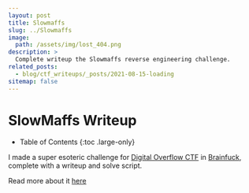 ```yaml
---
layout: post
title: Slowmaffs
slug: ../Slowmaffs 
image: 
  path: /assets/img/lost_404.png
description: >
  Complete writeup the Slowmaffs reverse engineering challenge.
related_posts:
  - blog/ctf_writeups/_posts/2021-08-15-loading
sitemap: false
---
```



# SlowMaffs Writeup

- Table of Contents
{:toc .large-only}

I made a super esoteric challenge for [Digital Overflow CTF](https://ctftime.org/event/1760/) in [Brainfuck](https://simple.wikipedia.org/wiki/Brainfuck), complete with a writeup and solve script.

Read more about it [here](https://github.com/jkohhokj/jkohhokj2.github.io/tree/main/assets/SlowMaffs%20-%20Rev)